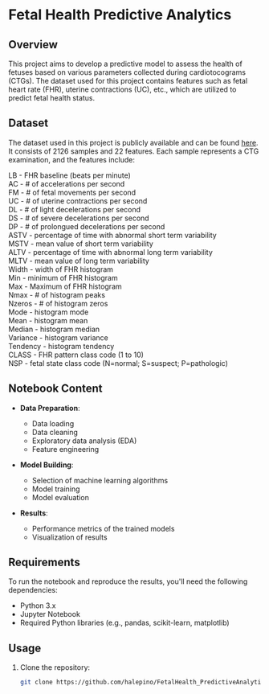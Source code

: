 # Fetal Health Predictive Analytics

## Overview

This project aims to develop a predictive model to assess the health of fetuses based on various parameters collected during cardiotocograms (CTGs). The dataset used for this project contains features such as fetal heart rate (FHR), uterine contractions (UC), etc., which are utilized to predict fetal health status.

## Dataset

The dataset used in this project is publicly available and can be found [here](https://www.kaggle.com/datasets/andrewmvd/fetal-health-classification). 
It consists of 2126 samples and 22 features. Each sample represents a CTG examination, and the features include:

LB - FHR baseline (beats per minute)  
AC - # of accelerations per second  
FM - # of fetal movements per second  
UC - # of uterine contractions per second  
DL - # of light decelerations per second  
DS - # of severe decelerations per second  
DP - # of prolongued decelerations per second  
ASTV - percentage of time with abnormal short term variability  
MSTV - mean value of short term variability  
ALTV - percentage of time with abnormal long term variability  
MLTV - mean value of long term variability  
Width - width of FHR histogram  
Min - minimum of FHR histogram  
Max - Maximum of FHR histogram   
Nmax - # of histogram peaks  
Nzeros - # of histogram zeros  
Mode - histogram mode  
Mean - histogram mean  
Median - histogram median  
Variance - histogram variance  
Tendency - histogram tendency  
CLASS - FHR pattern class code (1 to 10)   
NSP - fetal state class code (N=normal; S=suspect; P=pathologic)

## Notebook Content

- **Data Preparation**: 
  - Data loading
  - Data cleaning
  - Exploratory data analysis (EDA)
  - Feature engineering

- **Model Building**:
  - Selection of machine learning algorithms
  - Model training
  - Model evaluation

- **Results**:
  - Performance metrics of the trained models
  - Visualization of results
  
## Requirements

To run the notebook and reproduce the results, you'll need the following dependencies:

- Python 3.x
- Jupyter Notebook
- Required Python libraries (e.g., pandas, scikit-learn, matplotlib)

## Usage

1. Clone the repository:
   ```bash
   git clone https://github.com/halepino/FetalHealth_PredictiveAnalytics.git
